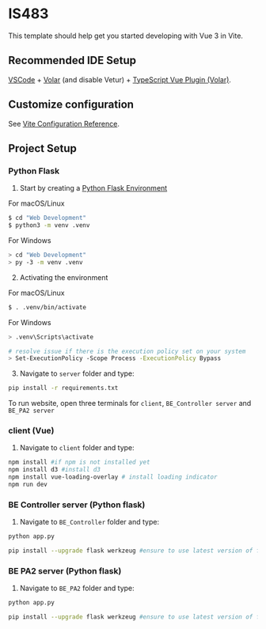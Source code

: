 # IS483

This template should help get you started developing with Vue 3 in Vite.

## Recommended IDE Setup

[VSCode](https://code.visualstudio.com/) + [Volar](https://marketplace.visualstudio.com/items?itemName=Vue.volar) (and disable Vetur) + [TypeScript Vue Plugin (Volar)](https://marketplace.visualstudio.com/items?itemName=Vue.vscode-typescript-vue-plugin).

## Customize configuration

See [Vite Configuration Reference](https://vitejs.dev/config/).

## Project Setup

### Python Flask

1. Start by creating a [Python Flask Environment](https://flask.palletsprojects.com/en/3.0.x/installation/)

For macOS/Linux

```sh
$ cd "Web Development"
$ python3 -m venv .venv
```

For Windows

```sh
> cd "Web Development"
> py -3 -m venv .venv
```

2. Activating the environment

For macOS/Linux

```sh
$ . .venv/bin/activate
```

For Windows

```sh
> .venv\Scripts\activate

# resolve issue if there is the execution policy set on your system
> Set-ExecutionPolicy -Scope Process -ExecutionPolicy Bypass
```

3. Navigate to `server` folder and type:

```sh
pip install -r requirements.txt
```

To run website, open three terminals for `client`, `BE_Controller server` and `BE_PA2 server`

### client (Vue)

1. Navigate to `client` folder and type:

```sh
npm install #if npm is not installed yet
npm install d3 #install d3
npm install vue-loading-overlay # install loading indicator
npm run dev

```

### BE Controller server (Python flask)

1. Navigate to `BE_Controller` folder and type:

```sh
python app.py

pip install --upgrade flask werkzeug #ensure to use latest version of flask
```

### BE PA2 server (Python flask)

1. Navigate to `BE_PA2` folder and type:

```sh
python app.py

pip install --upgrade flask werkzeug #ensure to use latest version of flask
```